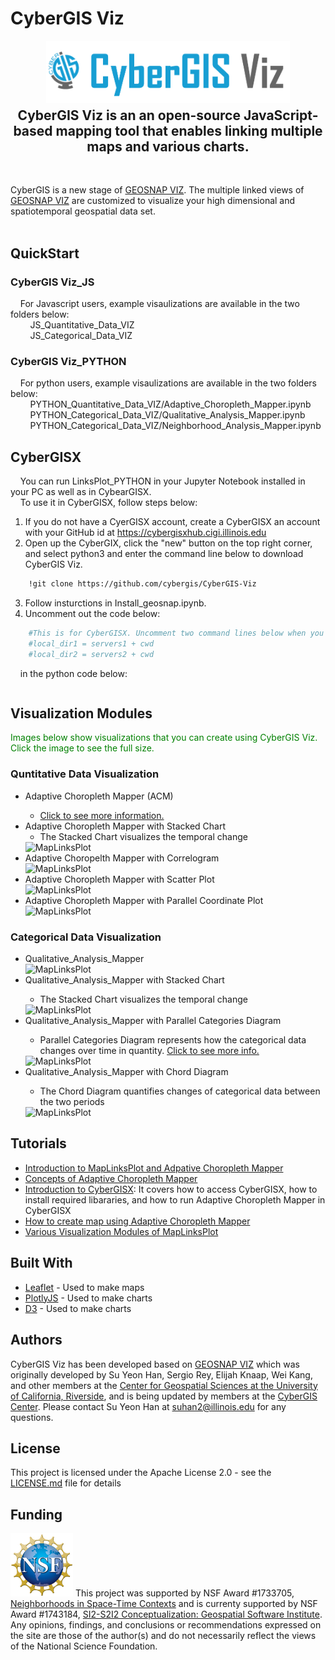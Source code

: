 # CyberGIS Viz

<p align="center">
<img height=100 src="images/CyberGIS_Viz.PNG" alt="CyberGIS_Viz.PNG"/>
</p>

<h2 align="center" style="margin-top:-10px">CyberGIS Viz is an an open-source JavaScript-based mapping tool that enables linking multiple maps and various charts.</h2> 
<br/>

CyberGIS is a new stage of [GEOSNAP VIZ](https://github.com/spatialucr/geosnap-viz). The multiple linked views of [GEOSNAP VIZ](https://github.com/spatialucr/geosnap-viz) are customized to visualize your high dimensional and spatiotemporal geospatial data set. 
<br/><br/>

## QuickStart
### CyberGIS Viz_JS
&nbsp;&nbsp;&nbsp;&nbsp;For Javascript users, example visaulizations are available in the two folders below:<br/>
&nbsp;&nbsp;&nbsp;&nbsp;&nbsp;&nbsp;&nbsp;&nbsp;JS_Quantitative_Data_VIZ<br/>
&nbsp;&nbsp;&nbsp;&nbsp;&nbsp;&nbsp;&nbsp;&nbsp;JS_Categorical_Data_VIZ<br/>
### CyberGIS Viz_PYTHON
&nbsp;&nbsp;&nbsp;&nbsp;For python users, example visaulizations are available in the two folders below:
&nbsp;&nbsp;&nbsp;&nbsp;&nbsp;&nbsp;&nbsp;&nbsp;PYTHON_Quantitative_Data_VIZ/Adaptive_Choropleth_Mapper.ipynb
&nbsp;&nbsp;&nbsp;&nbsp;&nbsp;&nbsp;&nbsp;&nbsp;PYTHON_Categorical_Data_VIZ/Qualitative_Analysis_Mapper.ipynb
&nbsp;&nbsp;&nbsp;&nbsp;&nbsp;&nbsp;&nbsp;&nbsp;PYTHON_Categorical_Data_VIZ/Neighborhood_Analysis_Mapper.ipynb
## CyberGISX
&nbsp;&nbsp;&nbsp;&nbsp;You can run LinksPlot_PYTHON in your Jupyter Notebook installed in your PC as well as in CybearGISX.<br/>
&nbsp;&nbsp;&nbsp;&nbsp;To use it in CyberGISX, follow steps below:
1. If you do not have a CyerGISX account, create a CyberGISX an account with your GitHub id at https://cybergisxhub.cigi.illinois.edu
2. Open up the CyberGIX, click the "new" button on the top right corner, and select python3 and enter the command line below to download CyberGIS Viz.
```bash
	!git clone https://github.com/cybergis/CyberGIS-Viz
```    
3. Follow insturctions in Install_geosnap.ipynb.
4. Uncomment out the code below:

```bash  
	#This is for CyberGISX. Uncomment two command lines below when you run in CyberGIX Environment
	#local_dir1 = servers1 + cwd 
	#local_dir2 = servers2 + cwd
```   
&nbsp;&nbsp;&nbsp;&nbsp;in the python code below: <br/>

```bash  

``` 
 
## Visualization Modules
<font color="green">
Images below show visualizations that you can create using CyberGIS Viz. Click the image to see the full size.</font >

###  Quntitative Data Visualization
<ul>
        <li>Adaptive Choropleth Mapper (ACM)</li>
        <ul><li> <a href="http://su-gis.iptime.org/ACM">Click to see more information.</a></li></ul>   
        <li>Adaptive Choropleth Mapper with Stacked Chart
	        <ul><li> The Stacked Chart visualizes the temporal change </li></ul>    
       </li>    
        <img height=100px src="http://su-gis.iptime.org/MapLinksPlot/images/ACM.PNG" alt="MapLinksPlot"/>
        <li>Adaptive Choropelth Mapper with Correlogram</li>
        <img height=250px src="http://su-gis.iptime.org/MapLinksPlot/images/ACM_Correlogram.PNG" alt="MapLinksPlot"/>
        <li>Adaptive Choropleth Mapper with Scatter Plot</li>
      <img height=150px src="http://su-gis.iptime.org/MapLinksPlot/images/ACM_Scatter.PNG" alt="MapLinksPlot"/>
        <li>Adaptive Choropleth Mapper with Parallel Coordinate Plot </li>
         <img height=200px src="http://su-gis.iptime.org/MapLinksPlot/images/ACM_PCP.PNG" alt="MapLinksPlot"/>
</ul>     
             
###  Categorical Data Visualization

<ul>
        <li>Qualitative_Analysis_Mapper</li>
        <img height=100px src="http://su-gis.iptime.org/MapLinksPlot/images/Qual.PNG" alt="MapLinksPlot"/>
        <li>Qualitative_Analysis_Mapper with Stacked Chart</li>
        	        <ul><li> The Stacked Chart visualizes the temporal change </li></ul>    
        <img height=100px src="http://su-gis.iptime.org/MapLinksPlot/images/Qual_Stacked.PNG" alt="MapLinksPlot"/>
        <li>Qualitative_Analysis_Mapper with Parallel Categories Diagram</li>
                	        <ul><li> Parallel Categories Diagram represents how the categorical data changes over time in quantity. <a href="https://plotly.com/javascript/parallel-categories-diagram">Click to see more info.</a></li></ul>    
      <img height=200px src="http://su-gis.iptime.org/MapLinksPlot/images/Qual_PCD.PNG" alt="MapLinksPlot"/>
        <li>Qualitative_Analysis_Mapper with Chord Diagram</li>
        <ul><li> The Chord Diagram quantifies changes of categorical data between the two periods </li></ul> 
         <img height=200px src="http://su-gis.iptime.org/MapLinksPlot/images/Qual_CD.PNG" alt="MapLinksPlot"/>
</ul> 

## Tutorials

* [Introduction to MapLinksPlot and Adpative Choropleth Mapper](http://su-gis.iptime.org/MapLinksPlot/vidoes/Introduction_to_MapLinksPlot.mp4)
* [Concepts of Adaptive Choropleth Mapper](http://su-gis.iptime.org/MapLinksPlot/vidoes/ACM_additional_functions.mp4)
* [Introduction to CyberGISX](http://su-gis.iptime.org/MapLinksPlot/vidoes/CyberGISX.mp4): It covers how to access CyberGISX, how to install required libararies, and how to run Adaptive Choropleth Mapper in CyberGISX
* [How to create map using Adaptive Choropleth Mapper](http://su-gis.iptime.org/MapLinksPlot/vidoes/How_to_use_ACM.mp4)
*  [Various Visualization Modules of MapLinksPlot](http://su-gis.iptime.org/MapLinksPlot/vidoes/Other_Viz_Modules.mp4)



## Built With

* [Leaflet](https://leafletjs.com) - Used to make maps
* [PlotlyJS](https://plot.ly/javascript/) - Used to make charts
* [D3](https://d3js.org/) - Used to make charts


## Authors

CyberGIS Viz has been developed based on [GEOSNAP VIZ](https://github.com/spatialucr/geosnap-viz) which was originally developed by Su Yeon Han, Sergio Rey, Elijah Knaap, Wei Kang, and other members at the [Center for Geospatial Sciences at the University of California, Riverside](https://spatial.ucr.edu/), and is being updated by members at the [CyberGIS Center](https://cybergis.illinois.edu/). Please contact Su Yeon Han at suhan2@illinois.edu for any questions.


## License

This project is licensed under the Apache License 2.0 - see the [LICENSE.md](LICENSE.md) file for details

## Funding

<img src="images/nsf_logo.jpg" width=100 /> This project was supported by NSF Award #1733705,
[Neighborhoods in Space-Time Contexts](https://www.nsf.gov/awardsearch/showAward?AWD_ID=1733705&HistoricalAwards=false) and is currenty supported by NSF Award #1743184,
[SI2-S2I2 Conceptualization: Geospatial Software Institute](https://www.nsf.gov/awardsearch/showAward?AWD_ID=1743184). Any opinions, findings, and conclusions or recommendations expressed on the site are those of the author(s) and do not necessarily reflect the views of the National Science Foundation.




